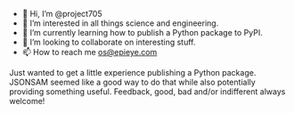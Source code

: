 - 👋 Hi, I’m @project705
- 👀 I’m interested in all things science and engineering.
- 🌱 I’m currently learning how to publish a Python package to PyPI.
- 💞️ I’m looking to collaborate on interesting stuff.
- 📫 How to reach me os@epieye.com

Just wanted to get a little experience publishing a Python package.  JSONSAM seemed like a good way to do that while also potentially providing something useful.  Feedback, good, bad and/or indifferent always welcome!
